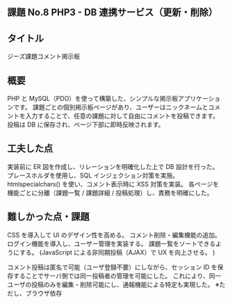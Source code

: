 ## 課題 No.8 PHP3 - DB 連携サービス（更新・削除）

## タイトル

ジーズ課題コメント掲示板

## 概要

PHP と MySQL（PDO）を使って構築した、シンプルな掲示板アプリケーションです。
課題ごとの個別掲示板ページがあり、ユーザーはニックネームとコメントを入力することで、任意の課題に対して自由にコメントを投稿できます。
投稿は DB に保存され、ページ下部に即時反映されます。

## 工夫した点

実装前に ER 図を作成し、リレーションを明確化した上で DB 設計を行った。
プレースホルダを使用し、SQL インジェクション対策を実施。
htmlspecialchars() を使い、コメント表示時に XSS 対策を実装。
各ページを 機能ごとに分離（課題一覧 / 課題詳細 / 投稿処理）し、責務を明確にした。

## 難しかった点・課題

CSS を導入して UI のデザイン性を高める。
コメント削除・編集機能の追加。
ログイン機能を導入し、ユーザー管理を実装する。
課題一覧をソートできるようにする。
(JavaScript による非同期投稿（AJAX）で UX を向上させる。 )

コメント投稿は匿名で可能（ユーザ登録不要）にしながら、セッション ID を保存することでサーバ側では同一投稿者の管理を可能にした。
これにより、同一ユーザの投稿のみを編集・削除可能にし、通報機能による特定も実現した。
※ただし、ブラウザ依存
